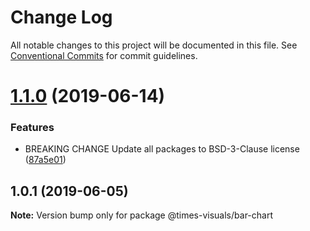 # Change Log

All notable changes to this project will be documented in this file.
See [Conventional Commits](https://conventionalcommits.org) for commit guidelines.

# [1.1.0](https://github.com/times/times-visuals/compare/@times-visuals/bar-chart@1.0.3...@times-visuals/bar-chart@1.1.0) (2019-06-14)


### Features

* BREAKING CHANGE Update all packages to BSD-3-Clause license ([87a5e01](https://github.com/times/times-visuals/commit/87a5e01))





## 1.0.1 (2019-06-05)

**Note:** Version bump only for package @times-visuals/bar-chart
